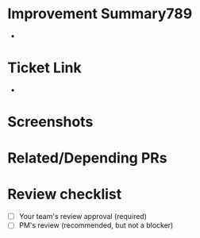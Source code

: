 <!-- Use this description template for improvements to existing features. -->

<!-- Briefly describe what this PR is about. -->

# Improvement Summary789

-

<!-- Paste the link to the ticket here. -->

# Ticket Link

-

<!-- If there are new or changes to UI please post the screenshots here. -->

# Screenshots

<!-- Post the links to related/depending PRs here. -->

# Related/Depending PRs

# Review checklist

- [ ] Your team's review approval (required)
- [ ] PM's review (recommended, but not a blocker)

